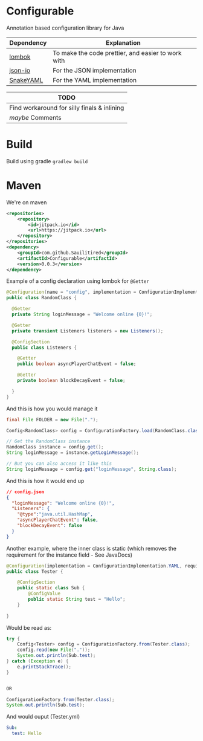 # Configurable
Annotation based configuration library for Java

| Dependency | Explanation |
|:-----------|-------------|
|[lombok](https://projectlombok.org/) | To make the code prettier, and easier to work with |
|[json-io](https://github.com/jdereg/json-io) | For the JSON implementation |
|[SnakeYAML](https://bitbucket.org/asomov/snakeyaml) | For the YAML implementation |

| TODO |
|------|
| Find workaround for silly finals & inlining |
| _maybe_ Comments |


# Build
Build using gradle ```gradlew build```

# Maven
We're on maven
```xml
<repositories>
    <repository>
        <id>jitpack.io</id>
        <url>https://jitpack.io</url>
    </repository>
</repositories>
<dependency>
    <groupId>com.github.Sauilitired</groupId>
	<artifactId>Configurable</artifactId>
	<version>0.0.3</version>
</dependency>
```


Example of a config declaration using lombok for ```@Getter```
```java
@Configuration(name = "config", implementation = ConfigurationImplementation.JSON)
public class RandomClass {

  @Getter
  private String loginMessage = "Welcome online {0}!";

  @Getter
  private transient Listeners listeners = new Listeners();

  @ConfigSection
  public class Listeners {

    @Getter
    public boolean asyncPlayerChatEvent = false;

    @Getter
    private boolean blockDecayEvent = false;

  }  
}
```

And this is how you would manage it
```java
final File FOLDER = new File(".");

Config<RandomClass> config = ConfigurationFactory.load(RandomClass.class, FOLDER);

// Get the RandomClass instance
RandomClass instance = config.get();
String loginMessage = instance.getLoginMessage();

// But you can also access it like this
String loginMessage = config.get("loginMessage", String.class);
```

And this is how it would end up
```json
// config.json
{
  "loginMessage": "Welcome online {0}!",
  "Listeners": {
    "@type":"java.util.HashMap",
    "asyncPlayerChatEvent": false,
    "blockDecayEvent": false
  }
}
```


Another example, where the inner class is static (which removes the requirement for the instance field - See JavaDocs)
```java
@Configuration(implementation = ConfigurationImplementation.YAML, requiresAnnotations = true)
public class Tester {

    @ConfigSection
    public static class Sub {
        @ConfigValue
        public static String test = "Hello";
    }
    
}   
```

Would be read as:
```java
try {
    Config<Tester> config = ConfigurationFactory.from(Tester.class);
    config.read(new File("."));
    System.out.println(Sub.test);
} catch (Exception e) {
    e.printStackTrace();
}


OR

ConfigurationFactory.from(Tester.class);
System.out.println(Sub.test);
```

And would ouput (Tester.yml)
```yaml
Sub:
  test: Hello
```
